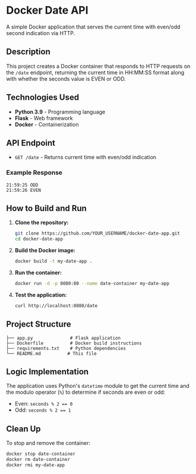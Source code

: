 # Docker Date API

A simple Docker application that serves the current time with even/odd second indication via HTTP.

## Description

This project creates a Docker container that responds to HTTP requests on the `/date` endpoint, returning the current time in HH:MM:SS format along with whether the seconds value is EVEN or ODD.

## Technologies Used

- **Python 3.9** - Programming language
- **Flask** - Web framework
- **Docker** - Containerization

## API Endpoint

- `GET /date` - Returns current time with even/odd indication

### Example Response
```
21:59:25 ODD
21:59:26 EVEN
```

## How to Build and Run

1. **Clone the repository:**
   ```bash
   git clone https://github.com/YOUR_USERNAME/docker-date-app.git
   cd docker-date-app
   ```

2. **Build the Docker image:**
   ```bash
   docker build -t my-date-app .
   ```

3. **Run the container:**
   ```bash
   docker run -d -p 8080:80 --name date-container my-date-app
   ```

4. **Test the application:**
   ```bash
   curl http://localhost:8080/date
   ```

## Project Structure

```
├── app.py              # Flask application
├── Dockerfile          # Docker build instructions
├── requirements.txt    # Python dependencies
└── README.md          # This file
```

## Logic Implementation

The application uses Python's `datetime` module to get the current time and the modulo operator (`%`) to determine if seconds are even or odd:

- Even: `seconds % 2 == 0`
- Odd: `seconds % 2 == 1`

## Clean Up

To stop and remove the container:
```bash
docker stop date-container
docker rm date-container
docker rmi my-date-app
```
